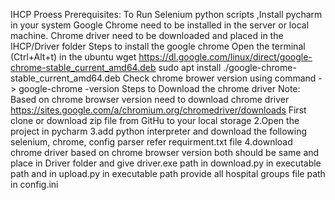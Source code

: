 IHCP Proess Prerequisites: To Run Selenium python scripts ,Install pycharm in your system Google Chrome need to be installed in the server or local machine. Chrome driver need to be downloaded and placed in the IHCP/Driver folder Steps to install the google chrome
Open the terminal (Ctrl+Alt+t) in the ubuntu wget https://dl.google.com/linux/direct/google-chrome-stable_current_amd64.deb sudo apt install ./google-chrome-stable_current_amd64.deb Check chrome brower version using command -> google-chrome -version
Steps to Download the chrome driver Note: Based on chrome browser version need to download chrome driver https://sites.google.com/a/chromium.org/chromedriver/downloads
First clone or download zip file from GitHu to your local storage 2.Open the project in pycharm 3.add python interpreter and download the following selenium, chrome, config parser refer requirment.txt file 4.download chrome driver based on chrome browser version both should be same and place in Driver folder and give driver.exe path in download.py in executable path and in upload.py in executable path
provide all hospital groups file path in config.ini
